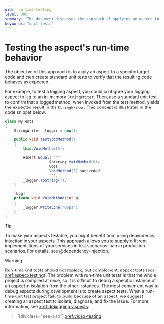 ```yaml
---
uid: run-time-testing
level: 300
summary: "The document discusses the approach of applying an aspect to a target code and creating unit tests to verify the resulting code's behavior, using a logging aspect as an example."
keywords: "unit tests"
---
```


# Testing the aspect's run-time behavior

The objective of this approach is to apply an aspect to a specific target code and then create standard unit tests to verify that the resulting code behaves as expected.

For example, to test a logging aspect, you could configure your logging aspect to log to an in-memory `StringWriter`. Then, use a standard unit test to confirm that a logged method, when invoked from the test method, yields the expected result in the `StringWriter`. This concept is illustrated in the code snippet below.

```cs
class MyTests
{
    StringWriter _logger = new();

    public void TestVoidMethod()
    {
        this.VoidMethod(5);

        Assert.Equal( """
                    Entering VoidMethod(5).
                    Oops
                    VoidMethod(5) succeeded.
                    """,
        _logger.ToString());
    }

    [Log]
    private void VoidMethod(int p)
    {
        _logger.WriteLine("Oops");
    }
}
```

> [!TIP]
> To make your aspects testable, you might benefit from using dependency injection in your aspects. This approach allows you to supply different implementations of your services in test scenarios than in production scenarios. For details, see @dependency-injection.

> [!WARNING]
> Run-time unit tests should not replace, but complement, aspect tests (see <xref:aspect-testing>). The problem with run-time unit tests is that the whole project is compiled at once, so it is difficult to debug a specific instance of an aspect in isolation from the other instances. The most convenient way to debug aspects during development is to create aspect tests. When a run-time unit test project fails to build because of an aspect, we suggest creating an aspect test to isolate, diagnose, and fix the issue. For more information, see <xref:debugging-aspects>.

> [!div class="see-also"]
> <xref:video-testing>
